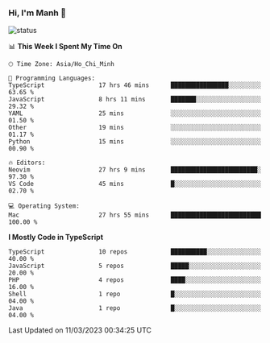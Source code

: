 ### Hi, I'm Manh 👋

![status](https://badge.stateful.com/manhhn01/status.svg)

<!--START_SECTION:waka-->
📊 **This Week I Spent My Time On** 

```text
🕑︎ Time Zone: Asia/Ho_Chi_Minh

💬 Programming Languages: 
TypeScript               17 hrs 46 mins      ████████████████░░░░░░░░░   63.65 % 
JavaScript               8 hrs 11 mins       ███████░░░░░░░░░░░░░░░░░░   29.32 % 
YAML                     25 mins             ░░░░░░░░░░░░░░░░░░░░░░░░░   01.50 % 
Other                    19 mins             ░░░░░░░░░░░░░░░░░░░░░░░░░   01.17 % 
Python                   15 mins             ░░░░░░░░░░░░░░░░░░░░░░░░░   00.90 % 

🔥 Editors: 
Neovim                   27 hrs 9 mins       ████████████████████████░   97.30 % 
VS Code                  45 mins             █░░░░░░░░░░░░░░░░░░░░░░░░   02.70 % 

💻 Operating System: 
Mac                      27 hrs 55 mins      █████████████████████████   100.00 % 
```

**I Mostly Code in TypeScript** 

```text
TypeScript               10 repos            ██████████░░░░░░░░░░░░░░░   40.00 % 
JavaScript               5 repos             █████░░░░░░░░░░░░░░░░░░░░   20.00 % 
PHP                      4 repos             ████░░░░░░░░░░░░░░░░░░░░░   16.00 % 
Shell                    1 repo              █░░░░░░░░░░░░░░░░░░░░░░░░   04.00 % 
Java                     1 repo              █░░░░░░░░░░░░░░░░░░░░░░░░   04.00 % 
```




 Last Updated on 11/03/2023 00:34:25 UTC
<!--END_SECTION:waka-->
